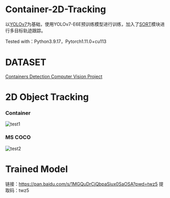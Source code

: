 # Container-2D-Tracking

以[YOLOv7](https://github.com/WongKinYiu/yolov7)为基础，使用YOLOv7-E6E预训练模型进行训练，加入了[SORT](https://github.com/haroonshakeel/yolov7-object-tracking)模块进行多目标轨迹跟踪。

Tested with：Python3.9.17，Pytorch1.11.0+cu113

# DATASET

[Containers Detection Computer Vision Project](https://universe.roboflow.com/one14-intelligence/containers-detection-db0c2)

# 2D Object Tracking

### Container

![test1](https://github.com/Nero-XD/Container-2D-Tracking/blob/main/assets/test1.gif)

### MS COCO

![test2](https://github.com/Nero-XD/Container-2D-Tracking/blob/main/assets/test2.gif)

# Trained Model

链接：https://pan.baidu.com/s/1MGQuDrCjQbpaSiux0SaOSA?pwd=twz5 
提取码：twz5
